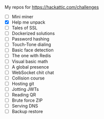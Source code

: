 My repos for https://hackattic.com/challenges

- [ ] Mini miner  
- [x] Help me unpack  
- [ ] Tales of SSL  
- [ ] Dockerized solutions  
- [ ] Password hashing  
- [ ] Touch-Tone dialing  
- [ ] Basic face detection  
- [ ] The one with Redis  
- [ ] Visual basic math  
- [ ] A global presence  
- [ ] WebSocket chit chat  
- [ ] Collision course  
- [ ] Hosting git  
- [ ] Jotting JWTs  
- [ ] Reading QR  
- [ ] Brute force ZIP  
- [ ] Serving DNS  
- [ ] Backup restore  
